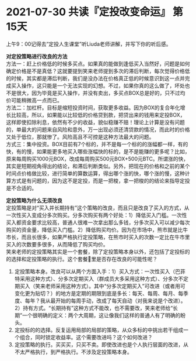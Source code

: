 # 2021-07-30 共读『定投改变命运』 第15天
上午9：00记得去“定投人生课堂”听Liuda老师讲解，并写下你的听后感。

**对定投策略进行改良的方法**  
方法一：赶上价格低的时候多买点。如果真的能做到逢低买入当然好，问题是如何确定价格是不是真低？这就要提到笑来老师提到多次的滞后判断，每次觉得价格低的时候，其实都是滞后判断，我们是没办法在价格真正低的时候意识到这一点并完成买入操作，这只能是一个无法实现的幻想。不过，如果你真的这么做了，坏处也不是很大，因为毕竟是买入操作，并没有卖出，多买点BOX总是好的，只不过均价可能稍微高一点而已。  
方法二：加杠杆。目标是缩短投资时间，获取更多收益。因为BOX的复合年化增长比较高，所以，如果能以比较低的价格贷到款，把贷出来的钱用来定投BOX，这样即使扣除利息，依然有不少的收益，貌似稳赚不赔！理论上计算是没有问题的，单最大的问题来自风险和意外，万一出现必须还清贷款的情况，而此时的价格又处于低位，那就惨了。风险高且不可控是这种方法最大的问题。  
方式三：集中投资。BOX目前有7个标的，并不是每一个标的的涨幅都一样，有的快，有的慢，如果能更多地买入哪些涨幅快的标的，是不是能赚的更多呢？比如，原来每周购买1000元BOX，改成每周购买500元BOX+500元BTC。所谓涨的快，其实是短期视角得出的结论，和滞后判断类似。另外，把现在的价格和之前的某个时间点价格做比较，进行简单的算数运算，得出哪个涨的快，哪个涨的慢，这种计算方式是有问题的，因为这不是定投，而是一把梭，拿一把梭的的结论来指导定投是不合适的。

**定投策略为什么无须改良**  
定投策略是对“买入并长期持有”这个策略的改良，而且只是改良了买入的方式，从一次性买入变成分多次购买。分多次购买有两个好处：1）降低买入门槛。一次性买入都资金要求比较高，普通人很难一次拿出那么多钱，分多次买入可以减少每次购买的资金量，降低买入门槛。2）降低购买均价。因为在市场中，熊市就是比牛市长，而且长很多，如果严格执行定投策略，在熊市时买入的次数一定比在牛市里买入的次数要多很多，从而降低了购买均价。  
笑来老师的定投策略其实是一个套餐，除了定投策略本身以外，还包括了定投标的的选择和定投策略的执行。这个套餐🍱里是否存在改良的可能性呢？  
1. 定投策略本身。改良可以从两个方面入手：1）买入方式：一次性买入（巴菲特采用这种方式）、分多次定期买入（群成员大多采用这种方式）、分多次不定期买入（笑来老师采用这种方式）。其中“分多次定期买入”可改进（或者用可变化更为贴切？）的地方是定期的期限到底是多长：每天、每周、每月、每季度、每年？我从最开始的每周手动，改成了每天自动（对我来说是个改进）。2）持有方式。“长期持有”这种方式不能改，也不需要改，笑来老师给“长期”一个很明确的定义：两个大周期，这让像我们这样的普通人有了明确的盼头。  
2. 定投标的的选择。反复运用局部的局部的策略，从众多标的中挑出若干组成一个组合，同时锁定收益率。这个需要改进吗？这个如何改进？  
3. 定投策略的执行。买买买，只买不卖。即使改进也是个人执行层面的改进，从不太严格执行，到严格执行。不涉及定投策略本身。


